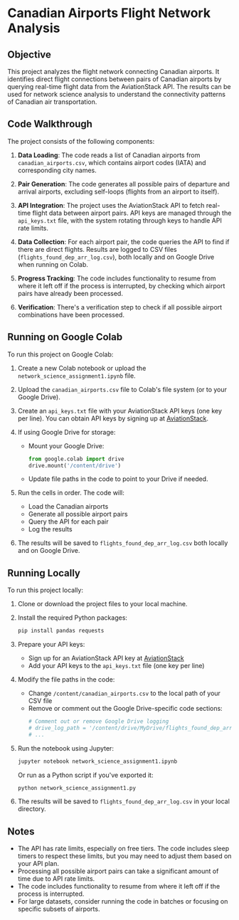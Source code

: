 # Canadian Airports Flight Network Analysis

## Objective

This project analyzes the flight network connecting Canadian airports. It identifies direct flight connections between pairs of Canadian airports by querying real-time flight data from the AviationStack API. The results can be used for network science analysis to understand the connectivity patterns of Canadian air transportation.

## Code Walkthrough

The project consists of the following components:

1. **Data Loading**: The code reads a list of Canadian airports from `canadian_airports.csv`, which contains airport codes (IATA) and corresponding city names.

2. **Pair Generation**: The code generates all possible pairs of departure and arrival airports, excluding self-loops (flights from an airport to itself).

3. **API Integration**: The project uses the AviationStack API to fetch real-time flight data between airport pairs. API keys are managed through the `api_keys.txt` file, with the system rotating through keys to handle API rate limits.

4. **Data Collection**: For each airport pair, the code queries the API to find if there are direct flights. Results are logged to CSV files (`flights_found_dep_arr_log.csv`), both locally and on Google Drive when running on Colab.

5. **Progress Tracking**: The code includes functionality to resume from where it left off if the process is interrupted, by checking which airport pairs have already been processed.

6. **Verification**: There's a verification step to check if all possible airport combinations have been processed.

## Running on Google Colab

To run this project on Google Colab:

1. Create a new Colab notebook or upload the `network_science_assignment1.ipynb` file.

2. Upload the `canadian_airports.csv` file to Colab's file system (or to your Google Drive).

3. Create an `api_keys.txt` file with your AviationStack API keys (one key per line). You can obtain API keys by signing up at [AviationStack](https://aviationstack.com/).

4. If using Google Drive for storage:

   - Mount your Google Drive:
     ```python
     from google.colab import drive
     drive.mount('/content/drive')
     ```
   - Update file paths in the code to point to your Drive if needed.

5. Run the cells in order. The code will:

   - Load the Canadian airports
   - Generate all possible airport pairs
   - Query the API for each pair
   - Log the results

6. The results will be saved to `flights_found_dep_arr_log.csv` both locally and on Google Drive.

## Running Locally

To run this project locally:

1. Clone or download the project files to your local machine.

2. Install the required Python packages:

   ```bash
   pip install pandas requests
   ```

3. Prepare your API keys:

   - Sign up for an AviationStack API key at [AviationStack](https://aviationstack.com/)
   - Add your API keys to the `api_keys.txt` file (one key per line)

4. Modify the file paths in the code:

   - Change `/content/canadian_airports.csv` to the local path of your CSV file
   - Remove or comment out the Google Drive-specific code sections:
     ```python
     # Comment out or remove Google Drive logging
     # drive_log_path = '/content/drive/MyDrive/flights_found_dep_arr_log.csv'
     # ...
     ```

5. Run the notebook using Jupyter:

   ```bash
   jupyter notebook network_science_assignment1.ipynb
   ```

   Or run as a Python script if you've exported it:

   ```bash
   python network_science_assignment1.py
   ```

6. The results will be saved to `flights_found_dep_arr_log.csv` in your local directory.

## Notes

- The API has rate limits, especially on free tiers. The code includes sleep timers to respect these limits, but you may need to adjust them based on your API plan.
- Processing all possible airport pairs can take a significant amount of time due to API rate limits.
- The code includes functionality to resume from where it left off if the process is interrupted.
- For large datasets, consider running the code in batches or focusing on specific subsets of airports.
